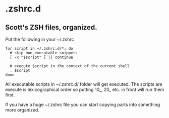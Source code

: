.zshrc.d
=========

Scott's ZSH files, organized.
------------------------------

Put the following in your ~/.zshrc

    for script in ~/.zshrc.d/*; do
      # skip non-executable snippets
      [ -x "$script" ] || continue

      # execute $script in the context of the current shell
      . $script
    done

All executable scripts in ~/.zshrc.d/ folder will get
executed.  The scripts are execute is lexicographical order so putting 10_, 20_
etc. in front will run them first.

If you have a huge ~/.zshrc file you can start copying
parts into something more organized.
